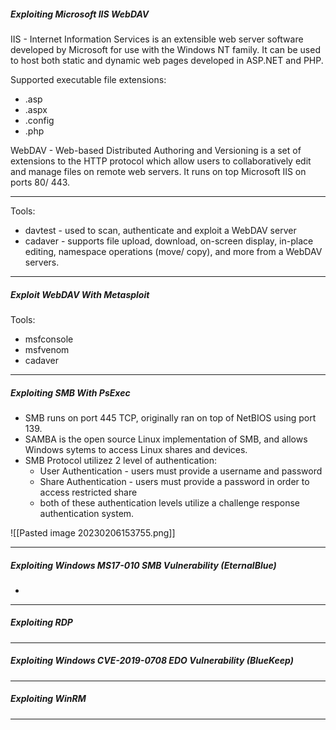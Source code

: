 ##### Exploiting Microsoft IIS WebDAV

IIS - Internet Information Services is an extensible web server software developed by Microsoft for use with the Windows NT family. It can be used to host both static and dynamic web pages developed in ASP.NET and PHP.

Supported executable file extensions:
- .asp
- .aspx
- .config
- .php

WebDAV - Web-based Distributed Authoring and Versioning is a set of extensions to the HTTP protocol which allow users to collaboratively edit and manage files on remote web servers. It runs on top Microsoft IIS on ports 80/ 443.

---
Tools:

- davtest - used to scan, authenticate and exploit a WebDAV server
- cadaver - supports file upload, download, on-screen display, in-place editing, namespace operations (move/ copy), and more from a WebDAV servers.

---
##### Exploit WebDAV With Metasploit

Tools:
- msfconsole
- msfvenom
- cadaver

---
##### Exploiting SMB With PsExec

- SMB runs on port 445 TCP, originally ran on top of NetBIOS using port 139.
- SAMBA is the open source Linux implementation of SMB, and allows Windows sytems to access Linux shares and devices.
- SMB Protocol utilizez 2 level of authentication:
	- User Authentication - users must provide a username and password
	- Share Authentication - users must provide a password in order to access restricted share
	- both of these authentication levels utilize a challenge response authentication system.

![[Pasted image 20230206153755.png]]


---
##### Exploiting Windows MS17-010 SMB Vulnerability (EternalBlue)

- 
---
##### Exploiting RDP

---
##### Exploiting Windows CVE-2019-0708 EDO Vulnerability (BlueKeep)

---
##### Exploiting WinRM

---

